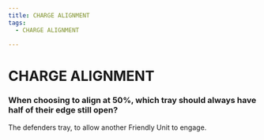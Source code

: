 ```yaml
---
title: CHARGE ALIGNMENT
tags:
  - CHARGE ALIGNMENT

---
```


# CHARGE ALIGNMENT

### When choosing to align at 50%, which tray should always have half of their edge still open?

The defenders tray, to allow another Friendly Unit to engage. 

